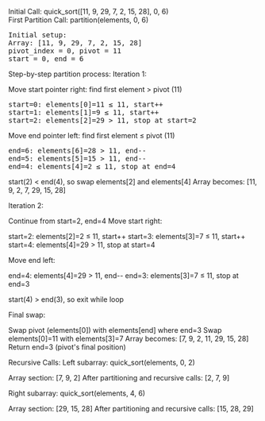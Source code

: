 Initial Call: quick_sort([11, 9, 29, 7, 2, 15, 28], 0, 6)  
First Partition Call: partition(elements, 0, 6)  

<pre>
Initial setup:  
Array: [11, 9, 29, 7, 2, 15, 28]
pivot_index = 0, pivot = 11
start = 0, end = 6
</pre>

Step-by-step partition process:
Iteration 1:

Move start pointer right: find first element > pivot (11)
<pre>
start=0: elements[0]=11 ≤ 11, start++
start=1: elements[1]=9 ≤ 11, start++
start=2: elements[2]=29 > 11, stop at start=2
</pre>

Move end pointer left: find first element ≤ pivot (11)
<pre>
end=6: elements[6]=28 > 11, end--
end=5: elements[5]=15 > 11, end--
end=4: elements[4]=2 ≤ 11, stop at end=4
</pre>

start(2) < end(4), so swap elements[2] and elements[4]
Array becomes: [11, 9, 2, 7, 29, 15, 28]

Iteration 2:

Continue from start=2, end=4
Move start right:

start=2: elements[2]=2 ≤ 11, start++
start=3: elements[3]=7 ≤ 11, start++
start=4: elements[4]=29 > 11, stop at start=4

Move end left:

end=4: elements[4]=29 > 11, end--
end=3: elements[3]=7 ≤ 11, stop at end=3


start(4) > end(3), so exit while loop

Final swap:

Swap pivot (elements[0]) with elements[end] where end=3
Swap elements[0]=11 with elements[3]=7
Array becomes: [7, 9, 2, 11, 29, 15, 28]
Return end=3 (pivot's final position)

Recursive Calls:
Left subarray: quick_sort(elements, 0, 2)

Array section: [7, 9, 2]
After partitioning and recursive calls: [2, 7, 9]

Right subarray: quick_sort(elements, 4, 6)

Array section: [29, 15, 28]
After partitioning and recursive calls: [15, 28, 29]
